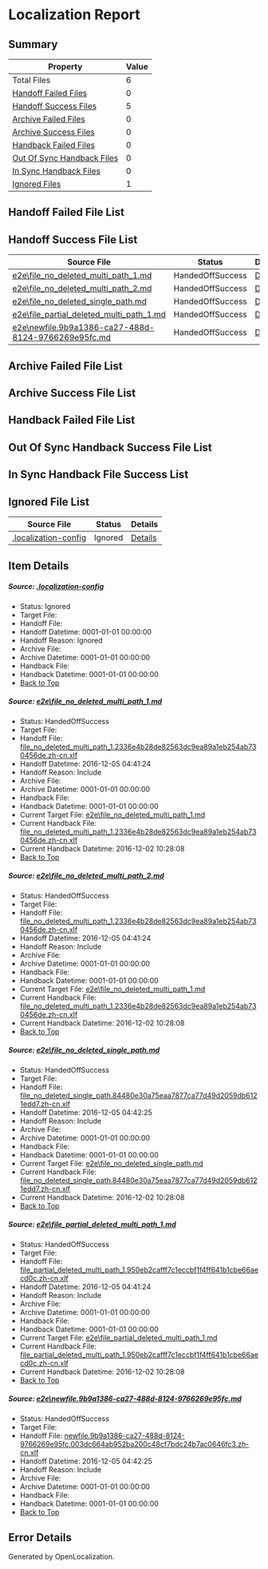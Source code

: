 # <a name='report-top'></a> Localization Report

## Summary
 Property | Value 
 -------- | ----- 
 Total Files | 6
[ Handoff Failed Files ](#handoff-failed-list)| 0
[ Handoff Success Files ](#handoff-success-list)| 5
[ Archive Failed Files ](#archive-failed-list)| 0
[ Archive Success Files ](#archive-success-list)| 0
[ Handback Failed Files ](#handback-failed-list)| 0
[ Out Of Sync Handback Files ](#outofsync-handback-success-list)| 0
[ In Sync Handback Files ](#insync-handback-success-list)| 0
[ Ignored Files ](#ignored-list)| 1

## <a name='handoff-failed-list'></a> Handoff Failed File List

## <a name='handoff-success-list'></a> Handoff Success File List
 Source File | Status | Details 
 ----------- | ------ | ------- 
 [e2e\file_no_deleted_multi_path_1.md](https://github.com/OpenLocalizationTestOrg/ol-test0/blob/3f2c35c37f3ea66e6d80bd53e77b4c8bb992a048/e2e/file_no_deleted_multi_path_1.md) | HandedOffSuccess | [Details](#8cb0319ac7f56840192b410f99ab1197c52d04261)
 [e2e\file_no_deleted_multi_path_2.md](https://github.com/OpenLocalizationTestOrg/ol-test0/blob/afe9c179d6815f314a1844719169bae7cde764d9/e2e/file_no_deleted_multi_path_2.md) | HandedOffSuccess | [Details](#8cb0319ac7f56840192b410f99ab1197c52d04262)
 [e2e\file_no_deleted_single_path.md](https://github.com/OpenLocalizationTestOrg/ol-test0/blob/afe9c179d6815f314a1844719169bae7cde764d9/e2e/file_no_deleted_single_path.md) | HandedOffSuccess | [Details](#bddc27f8a25bacd8b3d183df8975f8ccf00b03543)
 [e2e\file_partial_deleted_multi_path_1.md](https://github.com/OpenLocalizationTestOrg/ol-test0/blob/3f2c35c37f3ea66e6d80bd53e77b4c8bb992a048/e2e/file_partial_deleted_multi_path_1.md) | HandedOffSuccess | [Details](#9592ccb75c2a9e55daf908147a2cdf1c124ed86b4)
 [e2e\newfile.9b9a1386-ca27-488d-8124-9766269e95fc.md](https://github.com/OpenLocalizationTestOrg/ol-test0/blob/afe9c179d6815f314a1844719169bae7cde764d9/e2e/newfile.9b9a1386-ca27-488d-8124-9766269e95fc.md) | HandedOffSuccess | [Details](#afbcb9dfb20fabaf306caf4a328f54acb8b8c0ba5)

## <a name='archive-failed-list'></a> Archive Failed File List

## <a name='archive-success-list'></a> Archive Success File List

## <a name='handback-failed-list'></a> Handback Failed File List

## <a name='outofsync-handback-success-list'></a> Out Of Sync Handback Success File List

## <a name='insync-handback-success-list'></a> In Sync Handback File Success List

## <a name='ignored-list'></a> Ignored File List
 Source File | Status | Details 
 ----------- | ------ | ------- 
 [.localization-config](https://github.com/OpenLocalizationTestOrg/ol-test0/blob/afe9c179d6815f314a1844719169bae7cde764d9/.localization-config) | Ignored | [Details](#c268a05ecaa7ec85942ed632c29928ee5bd6da8d0)

## Item Details
##### <a name='c268a05ecaa7ec85942ed632c29928ee5bd6da8d0'></a> Source: [.localization-config](https://github.com/OpenLocalizationTestOrg/ol-test0/blob/afe9c179d6815f314a1844719169bae7cde764d9/.localization-config)
* Status: Ignored
* Target File: 
* Handoff File: 
* Handoff Datetime: 0001-01-01 00:00:00
* Handoff Reason: Ignored
* Archive File: 
* Archive Datetime: 0001-01-01 00:00:00
* Handback File: 
* Handback Datetime: 0001-01-01 00:00:00
* [Back to Top](#report-top)

##### <a name='8cb0319ac7f56840192b410f99ab1197c52d04261'></a> Source: [e2e\file_no_deleted_multi_path_1.md](https://github.com/OpenLocalizationTestOrg/ol-test0/blob/3f2c35c37f3ea66e6d80bd53e77b4c8bb992a048/e2e/file_no_deleted_multi_path_1.md)
* Status: HandedOffSuccess
* Target File: 
* Handoff File: [file_no_deleted_multi_path_1.2336e4b28de82563dc9ea89a1eb254ab730456de.zh-cn.xlf](https://github.com/OpenLocalizationTestOrg/ol-test0-handoff/blob/6194ea83a22877c0de29a1be917f20f99842158e/ol-handoff/OpenLocalizationTestOrg/ol-test0-zhcn/shujia/mt/file_no_deleted_multi_path_1.2336e4b28de82563dc9ea89a1eb254ab730456de.zh-cn.xlf)
* Handoff Datetime: 2016-12-05 04:41:24
* Handoff Reason: Include
* Archive File: 
* Archive Datetime: 0001-01-01 00:00:00
* Handback File: 
* Handback Datetime: 0001-01-01 00:00:00
* Current Target File: [e2e\file_no_deleted_multi_path_1.md](https://github.com/OpenLocalizationTestOrg/ol-test0-zhcn/blob/d0784171128b6889480e1793ceede06aff0bba81/e2e/file_no_deleted_multi_path_1.md)
* Current Handback File: [file_no_deleted_multi_path_1.2336e4b28de82563dc9ea89a1eb254ab730456de.zh-cn.xlf](https://github.com/OpenLocalizationTestOrg/ol-test0-handback/blob/1cfacf31c02a8397c245c37f250f76dc2d6b9d0d/ol-handback/OpenLocalizationTestOrg/ol-test0-zhcn/shujia/mt/file_no_deleted_multi_path_1.2336e4b28de82563dc9ea89a1eb254ab730456de.zh-cn.xlf)
* Current Handback Datetime: 2016-12-02 10:28:08
* [Back to Top](#report-top)

##### <a name='8cb0319ac7f56840192b410f99ab1197c52d04262'></a> Source: [e2e\file_no_deleted_multi_path_2.md](https://github.com/OpenLocalizationTestOrg/ol-test0/blob/afe9c179d6815f314a1844719169bae7cde764d9/e2e/file_no_deleted_multi_path_2.md)
* Status: HandedOffSuccess
* Target File: 
* Handoff File: [file_no_deleted_multi_path_1.2336e4b28de82563dc9ea89a1eb254ab730456de.zh-cn.xlf](https://github.com/OpenLocalizationTestOrg/ol-test0-handoff/blob/6194ea83a22877c0de29a1be917f20f99842158e/ol-handoff/OpenLocalizationTestOrg/ol-test0-zhcn/shujia/mt/file_no_deleted_multi_path_1.2336e4b28de82563dc9ea89a1eb254ab730456de.zh-cn.xlf)
* Handoff Datetime: 2016-12-05 04:41:24
* Handoff Reason: Include
* Archive File: 
* Archive Datetime: 0001-01-01 00:00:00
* Handback File: 
* Handback Datetime: 0001-01-01 00:00:00
* Current Target File: [e2e\file_no_deleted_multi_path_1.md](https://github.com/OpenLocalizationTestOrg/ol-test0-zhcn/blob/d0784171128b6889480e1793ceede06aff0bba81/e2e/file_no_deleted_multi_path_1.md)
* Current Handback File: [file_no_deleted_multi_path_1.2336e4b28de82563dc9ea89a1eb254ab730456de.zh-cn.xlf](https://github.com/OpenLocalizationTestOrg/ol-test0-handback/blob/1cfacf31c02a8397c245c37f250f76dc2d6b9d0d/ol-handback/OpenLocalizationTestOrg/ol-test0-zhcn/shujia/mt/file_no_deleted_multi_path_1.2336e4b28de82563dc9ea89a1eb254ab730456de.zh-cn.xlf)
* Current Handback Datetime: 2016-12-02 10:28:08
* [Back to Top](#report-top)

##### <a name='bddc27f8a25bacd8b3d183df8975f8ccf00b03543'></a> Source: [e2e\file_no_deleted_single_path.md](https://github.com/OpenLocalizationTestOrg/ol-test0/blob/afe9c179d6815f314a1844719169bae7cde764d9/e2e/file_no_deleted_single_path.md)
* Status: HandedOffSuccess
* Target File: 
* Handoff File: [file_no_deleted_single_path.84480e30a75eaa7877ca77d49d2059db6121edd7.zh-cn.xlf](https://github.com/OpenLocalizationTestOrg/ol-test0-handoff/blob/6bb2916bfbbb2983a7182ceffa06c8985b9ac1f6/ol-handoff/OpenLocalizationTestOrg/ol-test0-zhcn/shujia/mt/file_no_deleted_single_path.84480e30a75eaa7877ca77d49d2059db6121edd7.zh-cn.xlf)
* Handoff Datetime: 2016-12-05 04:42:25
* Handoff Reason: Include
* Archive File: 
* Archive Datetime: 0001-01-01 00:00:00
* Handback File: 
* Handback Datetime: 0001-01-01 00:00:00
* Current Target File: [e2e\file_no_deleted_single_path.md](https://github.com/OpenLocalizationTestOrg/ol-test0-zhcn/blob/d0784171128b6889480e1793ceede06aff0bba81/e2e/file_no_deleted_single_path.md)
* Current Handback File: [file_no_deleted_single_path.84480e30a75eaa7877ca77d49d2059db6121edd7.zh-cn.xlf](https://github.com/OpenLocalizationTestOrg/ol-test0-handback/blob/1cfacf31c02a8397c245c37f250f76dc2d6b9d0d/ol-handback/OpenLocalizationTestOrg/ol-test0-zhcn/shujia/mt/file_no_deleted_single_path.84480e30a75eaa7877ca77d49d2059db6121edd7.zh-cn.xlf)
* Current Handback Datetime: 2016-12-02 10:28:08
* [Back to Top](#report-top)

##### <a name='9592ccb75c2a9e55daf908147a2cdf1c124ed86b4'></a> Source: [e2e\file_partial_deleted_multi_path_1.md](https://github.com/OpenLocalizationTestOrg/ol-test0/blob/3f2c35c37f3ea66e6d80bd53e77b4c8bb992a048/e2e/file_partial_deleted_multi_path_1.md)
* Status: HandedOffSuccess
* Target File: 
* Handoff File: [file_partial_deleted_multi_path_1.950eb2cafff7c1eccbf1f4ff641b1cbe66aecd0c.zh-cn.xlf](https://github.com/OpenLocalizationTestOrg/ol-test0-handoff/blob/6194ea83a22877c0de29a1be917f20f99842158e/ol-handoff/OpenLocalizationTestOrg/ol-test0-zhcn/shujia/mt/file_partial_deleted_multi_path_1.950eb2cafff7c1eccbf1f4ff641b1cbe66aecd0c.zh-cn.xlf)
* Handoff Datetime: 2016-12-05 04:41:24
* Handoff Reason: Include
* Archive File: 
* Archive Datetime: 0001-01-01 00:00:00
* Handback File: 
* Handback Datetime: 0001-01-01 00:00:00
* Current Target File: [e2e\file_partial_deleted_multi_path_1.md](https://github.com/OpenLocalizationTestOrg/ol-test0-zhcn/blob/d0784171128b6889480e1793ceede06aff0bba81/e2e/file_partial_deleted_multi_path_1.md)
* Current Handback File: [file_partial_deleted_multi_path_1.950eb2cafff7c1eccbf1f4ff641b1cbe66aecd0c.zh-cn.xlf](https://github.com/OpenLocalizationTestOrg/ol-test0-handback/blob/1cfacf31c02a8397c245c37f250f76dc2d6b9d0d/ol-handback/OpenLocalizationTestOrg/ol-test0-zhcn/shujia/mt/file_partial_deleted_multi_path_1.950eb2cafff7c1eccbf1f4ff641b1cbe66aecd0c.zh-cn.xlf)
* Current Handback Datetime: 2016-12-02 10:28:08
* [Back to Top](#report-top)

##### <a name='afbcb9dfb20fabaf306caf4a328f54acb8b8c0ba5'></a> Source: [e2e\newfile.9b9a1386-ca27-488d-8124-9766269e95fc.md](https://github.com/OpenLocalizationTestOrg/ol-test0/blob/afe9c179d6815f314a1844719169bae7cde764d9/e2e/newfile.9b9a1386-ca27-488d-8124-9766269e95fc.md)
* Status: HandedOffSuccess
* Target File: 
* Handoff File: [newfile.9b9a1386-ca27-488d-8124-9766269e95fc.003dc664ab952ba200c48cf7bdc24b7ac0646fc3.zh-cn.xlf](https://github.com/OpenLocalizationTestOrg/ol-test0-handoff/blob/6bb2916bfbbb2983a7182ceffa06c8985b9ac1f6/ol-handoff/OpenLocalizationTestOrg/ol-test0-zhcn/shujia/mt/newfile.9b9a1386-ca27-488d-8124-9766269e95fc.003dc664ab952ba200c48cf7bdc24b7ac0646fc3.zh-cn.xlf)
* Handoff Datetime: 2016-12-05 04:42:25
* Handoff Reason: Include
* Archive File: 
* Archive Datetime: 0001-01-01 00:00:00
* Handback File: 
* Handback Datetime: 0001-01-01 00:00:00
* [Back to Top](#report-top)


## Error Details

Generated by OpenLocalization.

